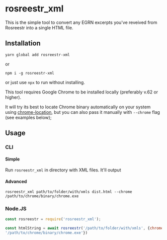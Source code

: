 # rosreestr_xml

This is the simple tool to convert any EGRN excerpts you've reveived from Rosreestr into a single HTML file.

## Installation

`yarn global add rosreestr-xml`

or

`npm i -g rosreestr-xml`

or just use `npx` to run without installing.

This tool requires Google Chrome to be installed locally (preferably v.62 or higher).

It will try its best to locate Chrome binary automatically on your system using [chrome-location](https://www.npmjs.com/package/chrome-location), but you can also pass it manually with `--chrome` flag (see examples below);

## Usage

### CLI

#### Simple
Run `rosreestr_xml` in directory with XML files. It'll output

#### Advanced
`rosreestr_xml path/to/folder/with/xmls dist.html --chrome /path/to/chrome/binary/chrome.exe`

### Node.JS

````javascript
const rosreestr = require('rosreestr_xml');

const htmlString = await rosreestr('/path/to/folder/with/xmls', {chrome: 
'/path/to/chrome/binary/chrome.exe'})
````
